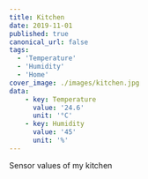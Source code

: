 ```yaml
---
title: Kitchen
date: 2019-11-01
published: true
canonical_url: false
tags: 
  - 'Temperature' 
  - 'Humidity'
  - 'Home'
cover_image: ./images/kitchen.jpg
data:
    - key: Temperature
      value: '24.6'
      unit: '°C'
    - key: Humidity
      value: '45'
      unit: '%'
---
```

Sensor values of my kitchen